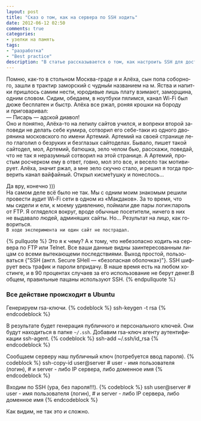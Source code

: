 ```yaml
---
layout: post
title: "Сказ о том, как на сервера по SSH ходить"
date: 2012-06-12 02:50
comments: true
categories: 
- узелки на память
tags:
- "разработка"
- "Best practice"
description: "В статье рассказывается о том, как настроить SSH для доступа на сервер и чем это хорошо. "
---
```

Пом­ню, как-то в&nbsp;столь­ном Москва-гра­де я&nbsp;и&nbsp;Алё­ха, сын по­па со­бор­но­го, за­шли в&nbsp;трак­тир за­мор­ский с&nbsp;чуд­ны́м на­зва­ни­ем на&nbsp;м.&nbsp;Яст­ва и&nbsp;на­пит­ки при­шлось са­мим нести, юро­ди­вые лишь пла­ту взи­ма­ют, за­мор­щи­на, од­ним сло­вом. Си­дим, обе­да­ем, в&nbsp;но­ут­бу­ки пя­лим­ся, ка­нал Wi-Fi был дю­же бес­пла­тен и&nbsp;быстр. Алё­ха все ржал, ро­няя крош­ки на&nbsp;бо­ро­ду и&nbsp;при­го­ва­ри­вал:  
—&nbsp;Пи­сарь&nbsp;— адской диа­вол!  
Оно и&nbsp;по­нят­но, Алё­ха-то на&nbsp;ле­пи­лу сай­тов учил­ся, и&nbsp;во­пре­ки вто­рой за­по­ве­ди не&nbsp;де­лать се­бе ку­ми­ра, со­тво­рил его се­бе-та­ки из&nbsp;од­но­го дво­ря­ни­на мос­ков­ско­го по&nbsp;име­ни Ар­те­мий. Ар­те­мий на&nbsp;сво­ей стра­ни­це ле­по гла­го­лил о&nbsp;без­ру­ких и&nbsp;без­гла­зых сай­то­де­лах. Бы­ва­ло, пи­шет та­кой сай­то­дел, мол, Ар­те­мий, ба­тюш­ка, зе­ло че­лом бью, рас­ска­жи, по­ве­дай, что не&nbsp;так я&nbsp;нера­зум­ный со­тво­рил на&nbsp;этой стра­ни­це. А&nbsp;Ар­те­мий, про­стым ро­счер­ком ему в&nbsp;от­вет, гов­но, мол это все, и&nbsp;ве­се­ло так мо­ти­ви­ру­ет. Алё­ха, зна­чит ржал, а&nbsp;мне зе­ло скуч­но ста­ло, и&nbsp;ре­шил я&nbsp;то­гда про­ве­рить ка­нал вай­фай­ный. От­крыл кис­ме́туш­ку и&nbsp;по­нес­лось... 
<!--more-->
Да&nbsp;вру, ко­неч­но )))  
На&nbsp;са­мом де­ле всё бы­ло не&nbsp;так. Мы&nbsp;с&nbsp;од­ним мо­им зна­ко­мым ре­ши­ли про­ве­сти аудит Wi-Fi се­ти в&nbsp;од­ном из&nbsp;«Мак­даков». За&nbsp;то&nbsp;вре­мя, что мы&nbsp;си­де­ли и&nbsp;ели, к&nbsp;мо­е­му удив­ле­нию, пой­ма­ли две па­ры ло­гин:па­роль от&nbsp;FTP. Я&nbsp;огля­дел­ся во­круг, вро­де обыч­ные по­се­ти­те­ли, ни­че­го в&nbsp;них не&nbsp;вы­да­ва­ло лю­дей, адми­ня­щих сай­ты. Но... Ре­зуль­тат на&nbsp;ли­цо, как го­во­рить­ся.  
<code>В хо­де экс­пе­ри­мен­та ни один сайт не по­стра­дал.</code>

{% pullquote %}
Это&nbsp;я&nbsp;к&nbsp;че­му? А&nbsp;к&nbsp;то­му, что небез­опас­но хо­дить на&nbsp;сер­ве­ра по&nbsp;FTP или Telnet. Все ва­ши дан­ные вид­ны за­ин­те­ре­со­ван­ным ли­цам со&nbsp;все­ми вы­те­ка­ю­ще­ми по­след­стви­я­ми. Вы­ход про­стой, поль­зо­вать­ся {"SSH (англ. Secure SHell&nbsp;— «без­опас­ная обо­лоч­ка»)"}. SSH шиф­ру­ет весь тра­фик и&nbsp;па­ро­ли впри­да­чу. В&nbsp;на­ше вре­мя есть на&nbsp;лю­бом хо­стин­ге, и&nbsp;в&nbsp;90&nbsp;про­цен­тах слу­ча­ев за&nbsp;его ис­поль­зо­ва­ние не&nbsp;бе­рут де­нег.В об­щем, пра­виль­ные па­ца­ны ис­поль­зу­ют SSH.
{% endpullquote %}

### Все действие происходит в Ubuntu 

Генерируем rsa-ключи.
{% codeblock %}
ssh-keygen -t rsa 
{% endcodeblock %}

В&nbsp;ре­зуль­та­те бу­дет ге­не­ра­ция пуб­лич­но­го и&nbsp;пер­со­наль­но­го клю­чей. Они бу­дут на­хо­дить­ся в&nbsp;пап­ке <code>~/.ssh</code>. До­ба­вим rsa-ключ аген­ту аутен­ти­фи­ка­ции ssh-agent.
{% codeblock %}
ssh-add ~/.ssh/id_rsa
{% endcodeblock %}

Со­об­ща­ем сер­ве­ру наш пуб­лич­ный ключ (по­тре­бу­ет­ся ввод па­ро­ля).
{% codeblock %}
ssh-copy-id user@server # user - имя пользователя (логин), 
                        # и server - либо IP сервера, либо доменное имя 
{% endcodeblock %}

Входим по SSH (ура, без пароля!!!). 
{% codeblock %}
ssh user@server         # user - имя пользователя (логин), 
                        # и server - либо IP сервера, либо доменное имя 
{% endcodeblock %}

Как видим, не так это и сложно. 
